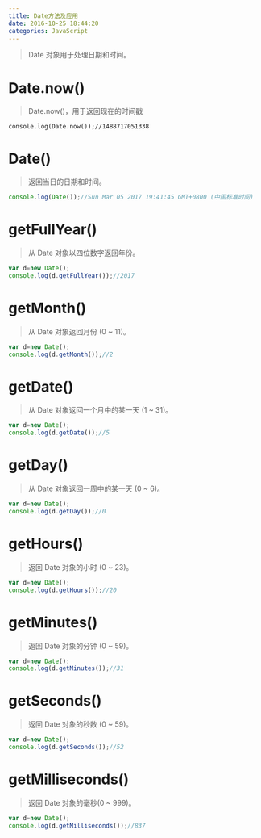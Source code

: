 ```yaml
---
title: Date方法及应用
date: 2016-10-25 18:44:20
categories: JavaScript
---
```


> Date 对象用于处理日期和时间。

# Date.now()
> Date.now()，用于返回现在的时间戳

```
console.log(Date.now());//1488717051338
```

# Date()
> 返回当日的日期和时间。

```js
console.log(Date());//Sun Mar 05 2017 19:41:45 GMT+0800 (中国标准时间)
```

# getFullYear()
> 从 Date 对象以四位数字返回年份。

```js
var d=new Date();
console.log(d.getFullYear());//2017
```

# getMonth()
> 从 Date 对象返回月份 (0 ~ 11)。

```js
var d=new Date();
console.log(d.getMonth());//2
```

# getDate()
> 从 Date 对象返回一个月中的某一天 (1 ~ 31)。

```js
var d=new Date();
console.log(d.getDate());//5
```

# getDay()
> 从 Date 对象返回一周中的某一天 (0 ~ 6)。

```js
var d=new Date();
console.log(d.getDay());//0
```

# getHours()
> 返回 Date 对象的小时 (0 ~ 23)。

```js
var d=new Date();
console.log(d.getHours());//20
```

# getMinutes()
> 返回 Date 对象的分钟 (0 ~ 59)。

```js
var d=new Date();
console.log(d.getMinutes());//31
```

# getSeconds()
> 返回 Date 对象的秒数 (0 ~ 59)。

```js
var d=new Date();
console.log(d.getSeconds());//52
```

# getMilliseconds()
> 返回 Date 对象的毫秒(0 ~ 999)。

```js
var d=new Date();
console.log(d.getMilliseconds());//837
```